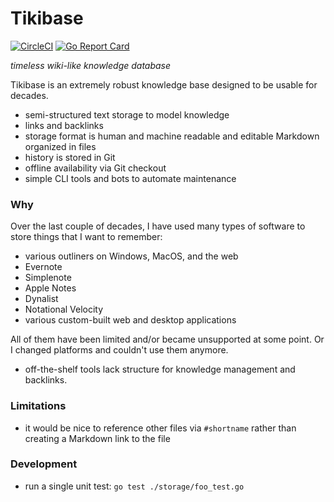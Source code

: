 # Tikibase

[![CircleCI](https://circleci.com/gh/kevgo/tikibase.svg?style=shield)](https://circleci.com/gh/kevgo/tikibase)
[![Go Report Card](https://goreportcard.com/badge/github.com/kevgo/tikibase)](https://goreportcard.com/report/github.com/kevgo/tikibase)

_timeless wiki-like knowledge database_

Tikibase is an extremely robust knowledge base designed to be usable for
decades.

- semi-structured text storage to model knowledge
- links and backlinks
- storage format is human and machine readable and editable Markdown organized
  in files
- history is stored in Git
- offline availability via Git checkout
- simple CLI tools and bots to automate maintenance

### Why

Over the last couple of decades, I have used many types of software to store
things that I want to remember:

- various outliners on Windows, MacOS, and the web
- Evernote
- Simplenote
- Apple Notes
- Dynalist
- Notational Velocity
- various custom-built web and desktop applications

All of them have been limited and/or became unsupported at some point. Or I
changed platforms and couldn't use them anymore.

- off-the-shelf tools lack structure for knowledge management and backlinks.

### Limitations

- it would be nice to reference other files via `#shortname` rather than
  creating a Markdown link to the file

### Development

- run a single unit test: `go test ./storage/foo_test.go`
